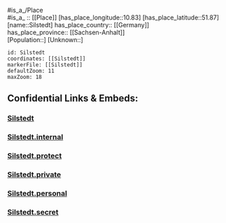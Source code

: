 ﻿---
location: [51.87,10.83] 
mapzoom: [7,12] 
mapmarker: city 
type: City
tags:
- geo/City


SpocWebEntityId: 34272
isDeleted: false
confidential: public

---
#is_a_/Place  
#is_a_ :: [[Place]] 
[has_place_longitude::10.83] 
[has_place_latitude::51.87] 
[name::Silstedt] 
has_place_country:: [[Germany]]  
has_place_province:: [[Sachsen-Anhalt]]  
[Population::] 
[Unknown::] 


```leaflet
id: Silstedt
coordinates: [[Silstedt]] 
markerFile: [[Silstedt]] 
defaultZoom: 11 
maxZoom: 18
```


## Confidential Links & Embeds: 

### [Silstedt](/_public/Earth/Continent/Europe/Europe~Central/Germany/Germany~East/Sachsen-Anhalt/counties~SA/Harz/cities~Harz/Wernigerode/City/Silstedt.md) 

### [Silstedt.internal](/_internal/Earth/Continent/Europe/Europe~Central/Germany/Germany~East/Sachsen-Anhalt/counties~SA/Harz/cities~Harz/Wernigerode/City/Silstedt.internal.md) 

### [Silstedt.protect](/_protect/Earth/Continent/Europe/Europe~Central/Germany/Germany~East/Sachsen-Anhalt/counties~SA/Harz/cities~Harz/Wernigerode/City/Silstedt.protect.md) 

### [Silstedt.private](/_private/Earth/Continent/Europe/Europe~Central/Germany/Germany~East/Sachsen-Anhalt/counties~SA/Harz/cities~Harz/Wernigerode/City/Silstedt.private.md) 

### [Silstedt.personal](/_personal/Earth/Continent/Europe/Europe~Central/Germany/Germany~East/Sachsen-Anhalt/counties~SA/Harz/cities~Harz/Wernigerode/City/Silstedt.personal.md) 

### [Silstedt.secret](/_secret/Earth/Continent/Europe/Europe~Central/Germany/Germany~East/Sachsen-Anhalt/counties~SA/Harz/cities~Harz/Wernigerode/City/Silstedt.secret.md) 
